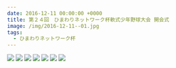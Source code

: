 ```yaml
---
date: 2016-12-11 00:00:00 +0000
title: 第２４回　ひまわりネットワーク杯軟式少年野球大会 開会式
image: /img/2016-12-11--01.jpg
tags:
  - ひまわりネットワーク杯
---
```


![](/img/2016-12-11--02.jpg)
![](/img/2016-12-11--03.jpg)
![](/img/2016-12-11--04.jpg)
![](/img/2016-12-11--05.jpg)
![](/img/2016-12-11--06.jpg)
![](/img/2016-12-11--07.jpg)
![](/img/2016-12-11--08.jpg)
